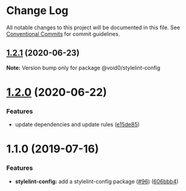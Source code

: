 # Change Log

All notable changes to this project will be documented in this file.
See [Conventional Commits](https://conventionalcommits.org) for commit guidelines.

## [1.2.1](https://github.com/1void0/utils/compare/@void0/stylelint-config@1.2.0...@void0/stylelint-config@1.2.1) (2020-06-23)

**Note:** Version bump only for package @void0/stylelint-config





# [1.2.0](https://github.com/1void0/utils/compare/@void0/stylelint-config@1.1.0...@void0/stylelint-config@1.2.0) (2020-06-22)


### Features

* update dependencies and update rules ([e15de85](https://github.com/1void0/utils/commit/e15de8526c8a3d2934910fff656546ecced62f86))





# 1.1.0 (2019-07-16)


### Features

* **stylelint-config:** add a stylelint-config package ([#96](https://github.com/1void0/utils/issues/96)) ([606bbb4](https://github.com/1void0/utils/commit/606bbb4))
